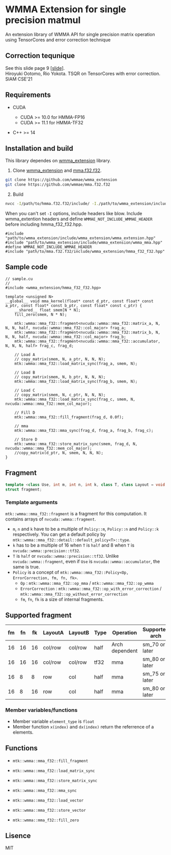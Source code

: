 # WMMA Extension for single precision matmul

An extension library of WMMA API for single precision matrix operation using TensorCores and error correction technique

## Correction tequnique
See this slide page 9 [[slide](https://static.momo86.net/f/1/cse21-slide)].  
Hiroyuki Ootomo, Rio Yokota. TSQR on TensorCores with error correction. SIAM CSE'21

## Requirements
- CUDA
  - CUDA >= 10.0 for HMMA-FP16
  - CUDA >= 11.1 for HMMA-TF32

- C++ >= 14

## Installation and build
This library dependes on [wmma_extension](https://github.com/wmmae/wmma_extension) library.

1. Clone [wmma_extension](https://github.com/wmmae/wmma_extension) and [mma.f32.f32](https://github.com/wmmae/mma.f32.f32).
```bash
git clone https://github.com/wmmae/wmma_extension
git clone https://github.com/wmmae/mma.f32.f32
```

2. Build
```bash
nvcc -I/path/to/hmma.f32.f32/include/ -I./path/to/wmma_extension/include/ -std=c++17 sample.cu ...
```

When you can't set `-I` options, include headers like blow.
Include wmma_extention headers and define `WMMAE_NOT_INCLUDE_WMMAE_HEADER` before including hmma_f32_f32.hpp.
```cuda
#include "path/to/wmma_extension/include/wmma_extension/wmma_extension.hpp"
#include "path/to/wmma_extension/include/wmma_extension/wmma_mma.hpp"
#define WMMAE_NOT_INCLUDE_WMMAE_HEADER
#include "path/to/mma.f32.f32/include/wmma_extension/hmma_f32_f32.hpp"
```

## Sample code
```cuda
// sample.cu
//
#include <wmma_extension/hmma_f32_f32.hpp>

template <unsigned N>
__global__ void mma_kernel(float* const d_ptr, const float* const a_ptr, const float* const b_ptr, const float* const c_ptr) {
    __shared__ float smem[N * N];
    fill_zero(smem, N * N);

    mtk::wmma::mma_f32::fragment<nvcuda::wmma::mma_f32::matrix_a, N, N, N, half, nvcuda::wmma::mma_f32::col_major> frag_a;
    mtk::wmma::mma_f32::fragment<nvcuda::wmma::mma_f32::matrix_b, N, N, N, half, nvcuda::wmma::mma_f32::col_major> frag_b;
    mtk::wmma::mma_f32::fragment<nvcuda::wmma::mma_f32::accumulator, N, N, N, half> frag_c, frag_d;

    // Load A
    // copy_matrix(smem, N, a_ptr, N, N, N);
    mtk::wmma::mma_f32::load_matrix_sync(frag_a, smem, N);

    // Load B
    // copy_matrix(smem, N, b_ptr, N, N, N);
    mtk::wmma::mma_f32::load_matrix_sync(frag_b, smem, N);

    // Load C
    // copy_matrix(smem, N, c_ptr, N, N, N);
    mtk::wmma::mma_f32::load_matrix_sync(frag_c, smem, N, nvcuda::wmma::mma_f32::mem_col_major);

    // Fill D
    mtk::wmma::mma_f32::fill_fragment(frag_d, 0.0f);

    // mma
    mtk::wmma::mma_f32::mma_sync(frag_d, frag_a, frag_b, frag_c);

    // Store D
    mtk::wmma::mma_f32::store_matrix_sync(smem, frag_d, N, nvcuda::wmma::mma_f32::mem_col_major);
    //copy_matrix(d_ptr, N, smem, N, N, N);
}
```

## Fragment
```cpp
template <class Use, int m, int n, int k, class T, class Layout = void, Policy = typename mtk::wmma::mma_f32::detail::default_policy<T>::type>
struct fragment;
```

### Template arguments
`mtk::wmma::mma_f32::fragment` is a fragment for this computation.
It contains arrays of `nvcuda::wmma::fragment`.
- `m`, `n` and `k` have to be a multiple of `Policy::m`, `Policy::n` and `Policy::k` respectively.
You can get a default policy by `mtk::wmma::mma_f32::detail::default_policy<T>::type`.
- `k` has to be a multiple of 16 when `T` is `half` and 8 when `T` is `nvcuda::wmma::precision::tf32`.
- `T` is `half` or `nvcuda::wmma::precision::tf32`. Unlike `nvcuda::wmma::fragment`, even if `Use` is `nvcuda::wmma::accumulator`, the same is true.
- `Policy` is a concept of `mtk::wmma::mma_f32::Policy<Op, ErrorCorrection, fm, fn, fk>`.
  - `Op` : `mtk::wmma::mma_f32::op_mma` / `mtk::wmma::mma_f32::op_wmma`
  - `ErrorCorrection` : `mtk::wmma::mma_f32::op_with_error_correction` / `mtk::wmma::mma_f32::op_without_error_correction`
  - `fm`, `fn`, `fk` is a size of internal fragments.

## Supported fragment

| fm | fn | fk | LayoutA | LayoutB | Type | Operation      | Supported arch |
| -- | -- | -- | ------- | ------- | ---- | -------------- | ---------------|
| 16 | 16 | 16 | col/row | col/row | half | Arch dependent | sm_70 or later |
| 16 | 16 | 16 | col/row | col/row | tf32 | mma            | sm_80 or later |
| 16 | 8  | 8  | row     | col     | half | mma            | sm_75 or later |
| 16 | 8  | 16 | row     | col     | half | mma            | sm_80 or later |

### Member variables/functions
- Member variable `element_type` is `float`
- Member function `x(index)` and `dx(index)` return the referrence of a elements.

## Functions
- `mtk::wmma::mma_f32::fill_fragment`
- `mtk::wmma::mma_f32::load_matrix_sync`
- `mtk::wmma::mma_f32::store_matrix_sync`
- `mtk::wmma::mma_f32::mma_sync`

- `mtk::wmma::mma_f32::load_vector`
- `mtk::wmma::mma_f32::store_vector`
- `mtk::wmma::mma_f32::fill_zero`

## Lisence
MIT
